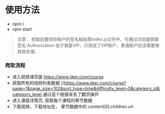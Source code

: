 # 使用方法
* npm i
* npm start
> 注意： 抓取前要将你账户的签名粘贴至index.js文件中，可通过浏览器获取签名 Authorization
> 由于我是VIP，只测试了VIP账户，普通账户应该需要做其他处理。

### 爬取流程
* 进入视频课页面 https://www.jiker.com/course
* 获取所有的视频列表数据  //https://www.jiker.com/course?page=1&page_size=102&sort_type=time&difficulty_level=0&category_id&category_level  通过这个链接省去了翻页操作
* 进入课程详情页, 获取每个课程的章节数据
* 下载视频，下载地址在， 章节数据中的 content[0].children.url